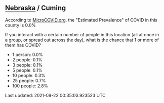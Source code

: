 
## [Nebraska](/united-states/nebraska) / Cuming

According to [MicroCOVID.org](http://microcovid.org),
the "Estimated Prevalence" of COVID in this county is 0.0%

If you interact with a certain number of people in this location
(all at once in a group, or spread out across the day), what is the chance that
1 or more of them has COVID?

- 1 person: 0.0%
- 2 people: 0.1%
- 3 people: 0.1%
- 5 people: 0.1%
- 10 people: 0.3%
- 25 people: 0.7%
- 100 people: 2.8%

Last updated: 2021-09-22 00:35:03.923523 UTC
